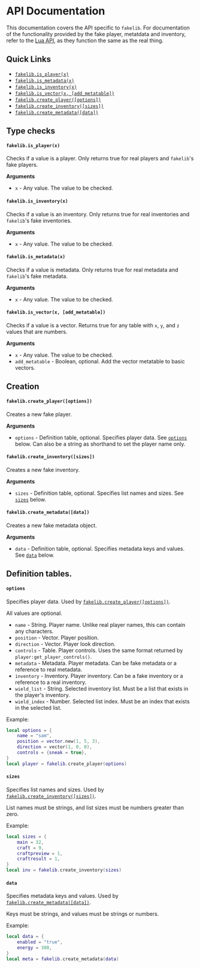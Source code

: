 # API Documentation

This documentation covers the API specific to `fakelib`. For documentation of the functionality provided by the fake player, metatdata and inventory, refer to the [Lua API](https://github.com/minetest/minetest/blob/master/doc/lua_api.md), as they function the same as the real thing.

## Quick Links

- [`fakelib.is_player(x)`](#fakelibis_playerx)
- [`fakelib.is_metadata(x)`](#fakelibis_metadatax)
- [`fakelib.is_inventory(x)`](#fakelibis_inventoryx)
- [`fakelib.is_vector(x, [add_metatable])`](#fakelibis_vectorx-add_metatable)
- [`fakelib.create_player([options])`](#fakelibcreate_playeroptions)
- [`fakelib.create_inventory([sizes])`](#fakelibcreate_inventorysizes)
- [`fakelib.create_metadata([data])`](#fakelibcreate_metadatadata)


## Type checks

#### **`fakelib.is_player(x)`**

Checks if a value is a player. Only returns true for real players and `fakelib`'s fake players.

**Arguments**

- `x` - Any value. The value to be checked.

#### **`fakelib.is_inventory(x)`**

Checks if a value is an inventory. Only returns true for real inventories and `fakelib`'s fake inventories.

**Arguments**

- `x` - Any value. The value to be checked.

#### **`fakelib.is_metadata(x)`**

Checks if a value is metadata. Only returns true for real metadata and `fakelib`'s fake metadata.

**Arguments**

- `x` - Any value. The value to be checked.

#### **`fakelib.is_vector(x, [add_metatable])`**

Checks if a value is a vector. Returns true for any table with `x`, `y`, and `z` values that are numbers.

**Arguments**

- `x` - Any value. The value to be checked.
- `add_metatable` - Boolean, optional. Add the vector metatable to basic vectors.


## Creation

#### **`fakelib.create_player([options])`**

Creates a new fake player.

**Arguments**

- `options` - Definition table, optional. Specifies player data. See [`options`](#options) below. Can also be a string as shorthand to set the player name only.

#### **`fakelib.create_inventory([sizes])`**

Creates a new fake inventory.

**Arguments**

- `sizes` - Definition table, optional. Specifies list names and sizes. See [`sizes`](#sizes) below.

#### **`fakelib.create_metadata([data])`**

Creates a new fake metadata object.

**Arguments**

- `data` - Definition table, optional. Specifies metadata keys and values. See [`data`](#data) below.


## Definition tables.


#### **`options`**

Specifies player data. Used by [`fakelib.create_player([options])`](#fakelibcreate_playeroptions).

All values are optional.

- `name` - String. Player name. Unlike real player names, this can contain any characters.
- `position` - Vector. Player position.
- `direction` - Vector. Player look direction.
- `controls` - Table. Player controls. Uses the same format returned by `player:get_player_controls()`.
- `metadata` - Metadata. Player metadata. Can be fake metadata or a reference to real metadata.
- `inventory` - Inventory. Player inventory. Can be a fake inventory or a reference to a real inventory.
- `wield_list` - String. Selected inventory list. Must be a list that exists in the player's inventory.
- `wield_index` - Number. Selected list index. Must be an index that exists in the selected list.

Example:
```lua
local options = {
	name = "sam",
	position = vector.new(1, 5, 3),
	direction = vector(1, 0, 0),
	controls = {sneak = true},
}
local player = fakelib.create_player(options)
```

#### **`sizes`**

Specifies list names and sizes. Used by [`fakelib.create_inventory([sizes])`](#fakelibcreate_inventorysizes).

List names must be strings, and list sizes must be numbers greater than zero.

Example:
```lua
local sizes = {
	main = 32,
	craft = 9,
	craftpreview = 1,
	craftresult = 1,
}
local inv = fakelib.create_inventory(sizes)

```

#### **`data`**

Specifies metadata keys and values. Used by [`fakelib.create_metadata([data])`](#fakelibcreate_metadatadata).

Keys must be strings, and values must be strings or numbers.

Example:
```lua
local data = {
	enabled = "true",
	energy = 300,
}
local meta = fakelib.create_metadata(data)
```
